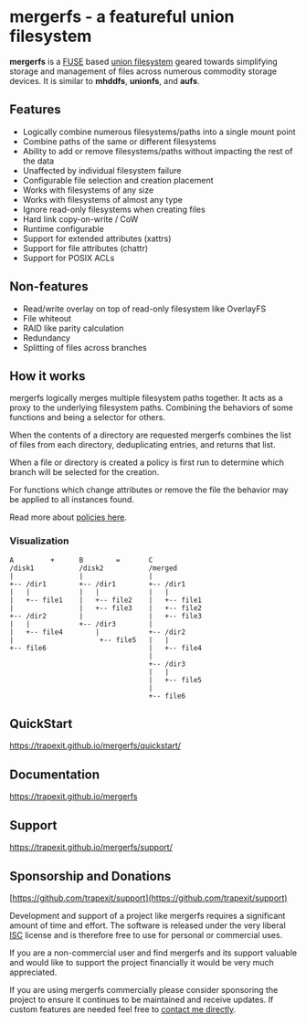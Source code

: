 # mergerfs - a featureful union filesystem

**mergerfs** is a
[FUSE](https://en.wikipedia.org/wiki/Filesystem_in_Userspace) based
[union filesystem](https://en.wikipedia.org/wiki/Union_mount) geared
towards simplifying storage and management of files across numerous
commodity storage devices. It is similar to **mhddfs**, **unionfs**,
and **aufs**.

## Features

* Logically combine numerous filesystems/paths into a single
  mount point
* Combine paths of the same or different filesystems
* Ability to add or remove filesystems/paths without impacting the
  rest of the data
* Unaffected by individual filesystem failure
* Configurable file selection and creation placement
* Works with filesystems of any size
* Works with filesystems of almost any type
* Ignore read-only filesystems when creating files
* Hard link copy-on-write / CoW
* Runtime configurable
* Support for extended attributes (xattrs)
* Support for file attributes (chattr)
* Support for POSIX ACLs


## Non-features

* Read/write overlay on top of read-only filesystem like OverlayFS
* File whiteout
* RAID like parity calculation
* Redundancy
* Splitting of files across branches


## How it works

mergerfs logically merges multiple filesystem paths together. It acts
as a proxy to the underlying filesystem paths. Combining the behaviors
of some functions and being a selector for others.

When the contents of a directory are requested mergerfs combines the
list of files from each directory, deduplicating entries, and returns
that list.

When a file or directory is created a policy is first run to determine
which branch will be selected for the creation.

For functions which change attributes or remove the file the behavior
may be applied to all instances found.

Read more about [policies
here](https://trapexit.github.io/mergerfs/config/functions_categories_and_policies).


### Visualization

```
A         +      B        =       C
/disk1           /disk2           /merged
|                |                |
+-- /dir1        +-- /dir1        +-- /dir1
|   |            |   |            |   |
|   +-- file1    |   +-- file2    |   +-- file1
|                |   +-- file3    |   +-- file2
+-- /dir2        |                |   +-- file3
|   |            +-- /dir3        |
|   +-- file4        |            +-- /dir2
|                     +-- file5   |   |
+-- file6                         |   +-- file4
                                  |
                                  +-- /dir3
                                  |   |
                                  |   +-- file5
                                  |
                                  +-- file6
```

## QuickStart

https://trapexit.github.io/mergerfs/quickstart/


## Documentation

https://trapexit.github.io/mergerfs


## Support

https://trapexit.github.io/mergerfs/support/


## Sponsorship and Donations

[https://github.com/trapexit/support](https://github.com/trapexit/support)

Development and support of a project like mergerfs requires a
significant amount of time and effort. The software is released under
the very liberal [ISC](https://opensource.org/license/isc-license-txt)
license and is therefore free to use for personal or commercial uses.

If you are a non-commercial user and find mergerfs and its support valuable
and would like to support the project financially it would be very
much appreciated.

If you are using mergerfs commercially please consider sponsoring the
project to ensure it continues to be maintained and receive
updates. If custom features are needed feel free to [contact me
directly](mailto:support@spawn.link).
